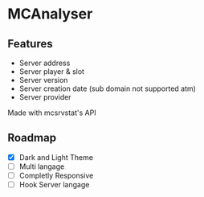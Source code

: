 # MCAnalyser 

## Features
- Server address
- Server player & slot
- Server version
- Server creation date (sub domain not supported atm)
- Server provider

Made with mcsrvstat's API
## Roadmap
- [x] Dark and Light Theme
- [ ] Multi langage
- [ ] Completly Responsive 
- [ ] Hook Server langage 